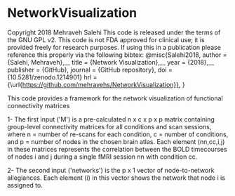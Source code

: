# NetworkVisualization

Copyright 2018 Mehraveh Salehi
This code is released under the terms of the GNU GPL v2. This code
is not FDA approved for clinical use; it is provided
freely for research purposes. If using this in a publication
please reference this properly via the following bibtex:
@misc{Salehi2018,
  author = {Salehi, Mehraveh},__
  title = {Network Visualization},__
  year = {2018},__
  publisher = {GitHub},
  journal = {GitHub repository},
  doi = {10.5281/zenodo.1214901}
  hrl = {\url{https://github.com/mehravehs/NetworkVisualization}},
}

This code provides a framework for the network visualization of functional connectivity matrices

1- The first input ('M') is a pre-calculated n x c x p x p matrix containing group-level connectivity matrices
   for all conditions and scan sessions, where n = number of re-scans for each condition, 
   c = number of conditions, and p = number of nodes in the chosen brain atlas.
   Each element (nn,cc,i,j) in these matrices represents the correlation between the BOLD timecourses
   of nodes i and j during a single fMRI session nn with condition cc. 

2- The second input ('networks') is the p x 1 vector of node-to-network allegiances. Each element (i) in this vector shows the network that node i is assigned to.


